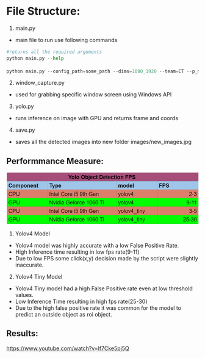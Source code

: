 # File Structure:

1. main.py 
* main file to run use following commands

```python
#returns all the required arguments
python main.py --help 

python main.py --config_path=some_path --dims=1080_1920 --team=CT --p_min=0.2 --thresh=0.3
```

2. window_capture.py 
* used for grabbing specific window screen using Windows API

3. yolo.py 
* runs inference on image with GPU and returns frame and coords

4. save.py 
* saves all the detected images into new folder images/new_images.jpg

## Performmance Measure:

![Alt text](https://github.com/nogifeet/CSGO_Aimbot/blob/main/Data/Capture.PNG "FPS Table")

1. Yolov4 Model
* Yolov4 model was highly accurate with a low False Positive Rate.
* High Inference time resulting in low fps rate(9-11)
* Due to low FPS some click(x,y) decision made by the script were slightly inaccurate.

2. Yolov4 Tiny Model
* Yolov4 Tiny model had a high False Positive rate even at low threshold values. 
* Low Inference Time resulting in high fps rate(25-30)
* Due to the high false positive rate it was common for the model to predict an outside object as roi object.

## Results:
https://www.youtube.com/watch?v=lf7Cke5pj5Q
